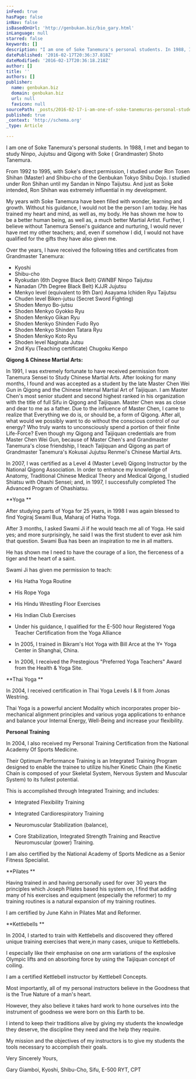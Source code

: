 ```yaml
---
inFeed: true
hasPage: false
inNav: false
isBasedOnUrl: 'http://genbukan.biz/bio_gary.html'
inLanguage: null
starred: false
keywords: []
description: "I am one of Soke Tanemura's personal students. In 1988, I met and began to study Ninpo, Jujutsu and Qigong with Soke ( Grandmaster) Shoto Tanemura. From 1992 to"
datePublished: '2016-02-17T20:36:37.818Z'
dateModified: '2016-02-17T20:36:18.218Z'
author: []
title: ''
authors: []
publisher:
  name: genbukan.biz
  domain: genbukan.biz
  url: null
  favicon: null
sourcePath: _posts/2016-02-17-i-am-one-of-soke-tanemuras-personal-students-in-1988-i-me.md
published: true
_context: 'http://schema.org'
_type: Article

---
```

I am one of Soke Tanemura's personal students. In 1988, I met and began to study Ninpo, Jujutsu and Qigong with Soke ( Grandmaster) Shoto Tanemura. 

From 1992 to 1995, with Soke's direct permission, I studied under Ron Tosen Shihan (Master) and Shibu-cho of the Genbukan Tokyo Shibu Dojo. I studied under Ron Shihan until my Sandan in Ninpo Taijutsu. And just as Soke intended, Ron Shihan was extremely influential in my development. 

My years with Soke Tanemura have been filled with wonder, learning and growth. Without his guidance, I would not be the person I am today. He has trained my heart and mind, as well as, my body. He has shown me how to be a better human being, as well as, a much better Martial Artist. Further, I believe without Tanemura Sensei's guidance and nurturing, I would never have met my other teachers; and, even if somehow I did, I would not have qualified for the gifts they have also given me. 

Over the years, I have received the following titles and certificates from Grandmaster Tanemura: 

* Kyoshi
* Shibu-cho
* Ryokudan (6th Degree Black Belt) GWNBF Ninpo Taijutsu
* Nanadan (7th Degree Black Belt) KJJR Jujutsu
* Menkyo level (equivalent to 9th Dan) Asayama Ichiden Ryu Taijutsu
* Chuden level Biken-jutsu (Secret Sword Fighting)
* Shoden Menyo Bo-jutsu
* Shoden Menkyo Gyokko Ryu
* Shoden Menkyo Gikan Ryu
* Shoden Menkyo Shinden Fudo Ryo
* Shoden Menkyo Shinden Tatara Ryu
* Shoden Menkyo Koto Ryu
* Shoden level Naginata Jutsu
* 2nd Kyu (Teaching certificate) Chugoku Kenpo

**Qigong & Chinese Martial Arts:**

In 1991, I was extremely fortunate to have received permission from Tanemura Sensei to Study Chinese Martial Arts. After looking for many months, I found and was accepted as a student by the late Master Chen Wei Gun in Qigong and the Chinese Internal Martial Art of Taijiquan. I am Master Chen's most senior student and second highest ranked in his organization with the title of full Sifu in Qigong and Taijiquan. Master Chen was as close and dear to me as a father. Due to the influence of Master Chen, I came to realize that Everything we do is, or should be, a form of Qigong. After all, what would we possibly want to do without the conscious control of our energy? Who truly wants to unconsciously spend a portion of their finite Life-Force? Even though my Qigong and Taijiquan credentials are from Master Chen Wei Gun, because of Master Chen's and Grandmaster Tanemura's close friendship, I teach Taijiquan and Qigong as part of Grandmaster Tanemura's Kokusai Jujutsu Renmei's Chinese Martial Arts. 

In 2007, I was certified as a Level 4 (Master Level) Qigong Instructor by the National Qigong Association. In order to enhance my knowledge of Anatomy, Traditional Chinese Medical Theory and Medical Qigong, I studied Shiatsu with Ohashi Sensei; and, in 1997, I successfully completed The Advanced Program of Ohashiatsu.   

**Yoga **

After studying parts of Yoga for 25 years, in 1998 I was again blessed to find Yogiraj Swami Bua, Maharaj of Hatha Yoga. 

After 3 months, I asked Swami Ji if he would teach me all of Yoga. He said yes; and more surprisingly, he said I was the first student to ever ask him that question. Swami Bua has been an inspiration to me in all matters. 

He has shown me I need to have the courage of a lion, the fierceness of a tiger and the heart of a saint. 

Swami Ji has given me permission to teach: 

* His Hatha Yoga Routine  

* His Rope Yoga 

* His Hindu Wrestling Floor Exercises 

* His Indian Club Exercises 

* Under his guidance, I qualified for the E-500 hour   Registered Yoga Teacher Certification from the   Yoga Alliance 

* In 2005, I trained in Bikram's Hot Yoga with Bill Arce   at the Y+ Yoga Center in Shanghai, China. 

* In 2006, I received the Prestegious "Preferred Yoga   Teachers" Award from the Health & Yoga Site. 

**Thai Yoga **

In 2004, I received certification in Thai Yoga Levels I & II from Jonas Westring. 

Thai Yoga is a powerful ancient Modality which incorporates proper bio-mechanical alignment principles and various yoga applications to enhance and balance your Internal Energy, Well-Being and increase your flexibility.   

**Personal Training**

In 2004, I also received my Personal Training Certification from the National Academy Of Sports Medicine. 

Their Optimum Performance Training is an Integrated Training Program designed to enable the trainee to utilize his/her Kinetic Chain (the Kinetic Chain is composed of your Skeletal System, Nervous System and Muscular System) to its fullest potential. 

This is accomplished through Integrated Training; and includes: 

* Integrated Flexibility Training

* Integrated Cardiorespiratory Training

* Neuromuscular Stabilization (balance),

* Core Stabilization, Integrated Strength Training and Reactive Neuromuscular (power) Training. 

I am also certified by the National Academy of Sports Medicne as a Senior Fitness Specialist.   

**Pilates **

Having trained in and having personally used for over 30 years the principles which Joseph Pilates based his system on, I find that adding many of his exercises and equipment (especially the reformer) to my training routines is a natural expansion of my training routines. 

I am certified by June Kahn in Pilates Mat and Reformer.   

**Kettlebells **

In 2004, I started to train with Kettlebells and discovered they offered unique training exercises that were,in many cases, unique to Kettlebells. 

I especially like their emphasise on one arm variations of the explosive Olympic lifts and on absorbing force by using the Taijiquan concept of coiling. 

I am a certified Kettlebell instructor by Kettlebell Concepts.     

Most importantly, all of my personal instructors believe in the Goodness that is the True Nature of a man's heart. 

However, they also believe it takes hard work to hone ourselves into the instrument of goodness we were born on this Earth to be. 

I intend to keep their traditions alive by giving my students the knowledge they deserve, the discipline they need and the help they require. 

My mission and the objectives of my instructors is to give my students the tools necessary to accomplish their goals.   

Very Sincerely Yours, 

Gary Giamboi, Kyoshi, Shibu-Cho, Sifu, E-500 RYT, CPT